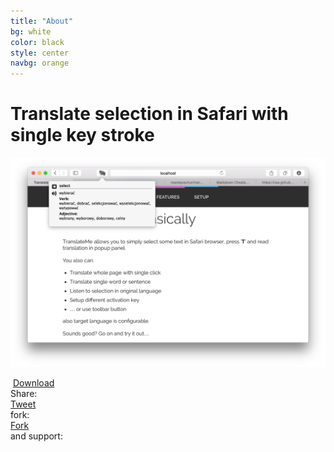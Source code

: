 ```yaml
---
title: "About"
bg: white
color: black
style: center
navbg: orange
---
```


# Translate selection in Safari with single key stroke

![screenshot](img/screen2.png)

<div>
    <a class="button download" href="https://github.com/marekpiechut/translate/releases/download/v1.0/TranslateMe.safariextz">
        <i class="fa fa-download" style="margin-right: 4px;"></i>Download
    </a>
</div>

<div class="shares">
    <div class="share">Share:</div>
    <div class="share-section">
        <div class="share fb-share-button" data-href="http://marekpiechut.github.io/translate/" data-layout="button_count"></div>
        <div class="share">
            <a href="https://twitter.com/share" class="twitter-share-button" data-url="http://marekpiechut.github.io/translate/" data-text="Check out this great Safari extension" data-hashtags="safari,osx">Tweet</a>
        </div>
    </div>
    <div class="share-section">
        <div class="share">fork:</div>
        <div class="share"><a class="github-button" href="http://github.com/ntkme/github-buttons">Fork</a>
        </div>
    </div>
    <div class="share-section">
        <div class="share">and support:</div>
        <div class="share">
            <script id='fbvlxz7'>
                (function (i) {
                    var f, s = document.getElementById(i);
                    f = document.createElement('iframe');
                    f.src = '//api.flattr.com/button/view/?uid=marekpiechut&button=compact&url=http%3A%2F%2Fmarekpiechut.github.io%2Ftranslate%2F';
                    f.title = 'Flattr';
                    f.height = 20;
                    f.width = 110;
                    f.style.borderWidth = 0;
                    s.parentNode.insertBefore(f, s);
                })('fbvlxz7');
            </script>
        </div>
    </div>
</div>